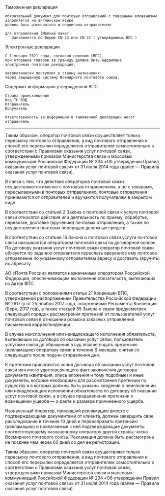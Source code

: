 Таможенная декларация

    обязательный документ для почтовых отправлений с товарными вложениями
    заполняется на английском языке
    должна быть распечатана и подписана отправителем
    
    для отправления [Мелкий пакет]
       Заполняется по Форме CN 23 или CN 22 ( утвержденных ВПС )


Электронные декларации

    С 1 января 2021 года, согласно решению [ВПС], 
    при отправке товаров за границу должна быть оформлена 
    электронная почтовая декларация. 

    автоматически поступают в страну назначения 
    через защищенную систему Всемирного почтового союза. 


Содержит информацию утвержденной ВПС

    Страна происхождения
    Код ТН ВЭД
    Отправитель
    Получатель

    Ответственность за информацию в таможенной декларации несет отправитель


    




------------------------------------------------------------

Таким образом, оператор почтовой связи осуществляет только пересылку почтового отправления, а вид почтового отправления и способ его пересылки определяется отправителем самостоятельно в соответствии с Правилами оказания услуг почтовой связи, утвержденными приказом Министерства связи и массовых коммуникаций Российской Федерации № 234 «Об утверждении Правил оказания услуг почтовой связи» от 31 июля 2014 года (далее — Правила оказания услуг почтовой связи).

В связи с тем, что действия операторов почтовой связи осуществляются именно с почтовым отправлением, а не с товарами, пересылаемыми в почтовых отправлениях, почтовые отправления принимаются от отправителей и вручаются получателям в закрытом виде.

В соответствии со статьей 2 Закона о почтовой связи к услуге почтовой связи относятся действия или деятельность по приему, обработке, перевозке, доставке (вручению) почтовых отправлений, а также по осуществлению почтовых переводов денежных средств.

В соответствии со статьей 16 Закона о почтовой связи услуги почтовой связи оказываются оператором почтовой связи на договорной основе. По договору оказания услуг почтовой связи оператор почтовой связи обязуется по заданию отправителя переслать вверенное ему почтовое отправление по указанному отправителем адресу и доставить (вручить) их адресату.


АО «Почта России» является назначенным оператором Российской Федерации, обеспечивающим выполнение обязательств, вытекающих из Актов ВПС.


В соответствии с положениями статьи 21 Конвенции ВПС, утвержденной распоряжением Правительства Российской Федерации № 2617-р от 25 ноября 2017 года, положениями Регламента Конвенции (Берн, 2017 год), а также статьей 55 Закона о связи предусмотрен следующий порядок рассмотрения претензий от пользователей услуг почтовой связи в отношении розыска заказных отправлений письменной корреспонденции.

В случае неисполнения или ненадлежащего исполнения обязательств, вытекающих из договора об оказании услуг связи, пользователь услугами связи до обращения в суд вправе подать претензию (рекламацию) оператору связи в течение 6 месяцев, считая со следующего после подачи отправления дня.

К претензии прилагаются копия договора об оказании услуг почтовой связи или иного удостоверяющего факт заключения договора документа (квитанция, опись вложения и тому подобные) и иные документы, которые необходимы для рассмотрения претензии по существу и в которых должны быть указаны сведения о неисполнении или ненадлежащем исполнении обязательств по договору об оказании услуг почтовой связи, а в случае предъявления претензии о возмещении ущерба — о факте и размере причиненного ущерба.

Назначенный оператор, принявший рекламацию вместе с подтверждающими документами от клиента, должен завершить свое расследование в течение 10 дней и перенаправить претензию (рекламацию) и прилагаемые к ней подтверждающие документы соответствующему назначенному оператору другой страны-члена Всемирного почтового союза. Рекламация должна быть рассмотрена не позднее чем через 60 дней со дня ее регистрации.


Таким образом, оператор почтовой связи осуществляет только пересылку почтового отправления, а вид почтового отправления и способ его пересылки определяется отправителем самостоятельно в соответствии с Правилами оказания услуг почтовой связи, утвержденными приказом Министерства связи и массовых коммуникаций Российской Федерации № 234 «Об утверждении Правил оказания услуг почтовой связи» от 31 июля 2014 года (далее — Правила оказания услуг почтовой связи).

